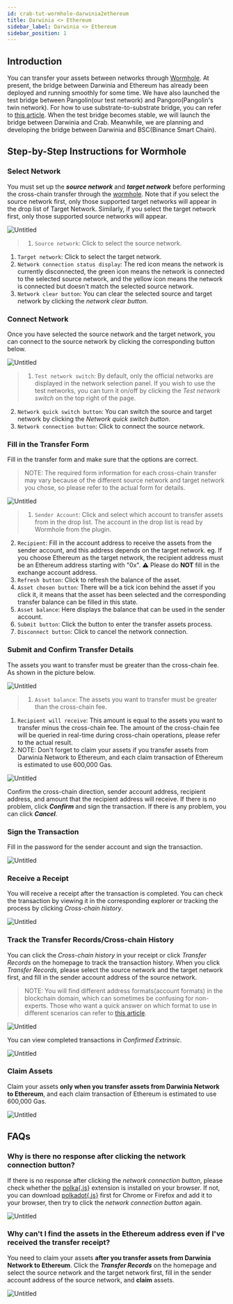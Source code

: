 ```yaml
---
id: crab-tut-wormhole-darwinia2ethereum
title: Darwinia <> Ethereum
sidebar_label: Darwinia <> Ethereum
sidebar_position: 1
---
```


## Introduction

You can transfer your assets between networks through [Wormhole](https://wormhole.darwinia.network/). At present, the bridge between Darwinia and Ethereum has already been deployed and running smoothly for some time. We have also launched the test bridge between Pangolin(our test network) and Pangoro(Pangolin's twin network). For how to use substrate-to-substrate bridge, you can refer to [this article](https://darwinianetwork.medium.com/wormhole-update-the-substrate-to-substrate-bridge-between-pangoro-and-pangolin-testnets-deployed-d77685dadcfd?source=user_profile---------15-------------------------------). When the test bridge becomes stable, we will launch the bridge between Darwinia and Crab. Meanwhile, we are planning and developing the bridge between Darwinia and BSC(Binance Smart Chain).

## Step-by-Step Instructions for Wormhole

### Select Network

You must set up the ***source network*** and ***target network*** before performing the cross-chain transfer through the [wormhole](http://wormhole.darwinia.network). Note that if you select the source network first, only those supported target networks will appear in the drop list of Target Network. Similarly, if you select the target network first, only those supported source networks will appear.

![Untitled](../../assets/tutorials-for-tools/wormhole-user-guide/wormhole-d2e-01.png)

> 1. `Source network`: Click to select the source network.
1. `Target network`: Click to select the target network.
2. `Network connection status display`: The red icon means the network is currently disconnected, the green icon means the network is connected to the selected source network, and the yellow icon means the network is connected but doesn't match the selected source network.
3. `Network clear button`: You can clear the selected source and target network by clicking the *network clear button*.
> 

### Connect Network

Once you have selected the source network and the target network, you can connect to the source network by clicking the corresponding button below.

![Untitled](../../assets/tutorials-for-tools/wormhole-user-guide/wormhole-d2e-02.png)

> 1. `Test network switch`: By default, only the official networks are displayed in the network selection panel. If you wish to use the test networks, you can turn it on/off by clicking the *Test network switch* on the top right of the page.
2. `Network quick switch button`: You can switch the source and target network by clicking the *Network quick switch button*.
3. `Network connection button`: Click to connect the source network.
> 

### Fill in the Transfer Form

Fill in the transfer form and make sure that the options are correct.

> NOTE: The required form information for each cross-chain transfer may vary because of the different source network and target network you chose, so please refer to the actual form for details.
> 

![Untitled](../../assets/tutorials-for-tools/wormhole-user-guide/wormhole-d2e-03.png)

> 1. `Sender Account`: Click and select which account to transfer assets from in the drop list. The account in the drop list is read by Wormhole from the plugin.
2. `Recipient`: Fill in the account address to receive the assets from the sender account, and this address depends on the target network. eg. If you choose Ethereum as the target network, the recipient address must be an Ethereum address starting with "0x". ⚠️ Please do **NOT** fill in the exchange account address.
3. `Refresh button`: Click to refresh the balance of the asset.
4. `Asset chosen button`: There will be a tick icon behind the asset if you click it, it means that the asset has been selected and the corresponding transfer balance can be filled in this state.
5. `Asset balance`: Here displays the balance that can be used in the sender account.
6. `Submit button`: Click the button to enter the transfer assets process.
7. `Disconnect button`: Click to cancel the network connection.
> 

### Submit and Confirm Transfer Details

The assets you want to transfer must be greater than the cross-chain fee. As shown in the picture below.

![Untitled](../../assets/tutorials-for-tools/wormhole-user-guide/wormhole-d2e-04.png)

> 1. `Asset balance`: The assets you want to transfer must be greater than the cross-chain fee.
1. `Recipient will receive`: This amount is equal to the assets you want to transfer minus the cross-chain fee. The amount of the cross-chain fee will be queried in real-time during cross-chain operations, please refer to the actual result.
2. NOTE: Don't forget to claim your assets if you transfer assets from Darwinia Network to Ethereum, and each claim transaction of Ethereum is estimated to use 600,000 Gas.
> 

![Untitled](../../assets/tutorials-for-tools/wormhole-user-guide/wormhole-d2e-05.png)

Confirm the cross-chain direction, sender account address, recipient address, and amount that the recipient address will receive. If there is no problem, click ***Confirm*** and sign the transaction. If there is any problem, you can click ***Cancel***.

### Sign the Transaction

Fill in the password for the sender account and sign the transaction.

![Untitled](../../assets/tutorials-for-tools/wormhole-user-guide/wormhole-d2e-06.png)

### Receive a Receipt

You will receive a receipt after the transaction is completed. You can check the transaction by viewing it in the corresponding explorer or tracking the process by clicking *Cross-chain history*.

![Untitled](../../assets/tutorials-for-tools/wormhole-user-guide/wormhole-d2e-07.png)

### Track the Transfer Records/Cross-chain History

You can click the *Cross-chain history* in your receipt or click *Transfer Records* on the homepage to track the transaction history. When you click *Transfer Records,* please select the source network and the target network first, and fill in the sender account address of the source network.

> NOTE: You will find different address formats(account formats) in the blockchain domain, which can sometimes be confusing for non-experts. Those who want a quick answer on which format to use in different scenarios can refer to [this article](../../evm-compatible-crab-smart-chain/builders/advanced/dvm-address.md).


![Untitled](../../assets/tutorials-for-tools/wormhole-user-guide/wormhole-d2e-08.png)

You can view completed transactions in *Confirmed Extrinsic*.

![Untitled](../../assets/tutorials-for-tools/wormhole-user-guide/wormhole-d2e-09.png)

### Claim Assets

Claim your assets **only when you transfer assets from Darwinia Network to Ethereum**, and each claim transaction of Ethereum is estimated to use 600,000 Gas.

![Untitled](../../assets/tutorials-for-tools/wormhole-user-guide/wormhole-d2e-10.png)

## FAQs

### Why is there no response after clicking the network connection button?

If there is no response after clicking the *network connection button*, please check whether the [polka{.js}](https://polkadot.js.org/extension/) extension is installed on your browser. If not, you can download [polkadot{.js}](https://polkadot.js.org/extension/) first for Chrome or Firefox and add it to your browser, then try to click the *network connection button* again.

![Untitled](../../assets/tutorials-for-tools/wormhole-user-guide/wormhole-d2e-11.png)

### Why can't I find the assets in the Ethereum address even if I've received the transfer receipt?

You need to claim your assets **after you transfer assets from Darwinia Network to Ethereum**. Click the ***Transfer Records*** on the homepage and select the source network and the target network first, fill in the sender account address of the source network, and **claim** assets.

![Untitled](../../assets/tutorials-for-tools/wormhole-user-guide/wormhole-d2e-12.png)